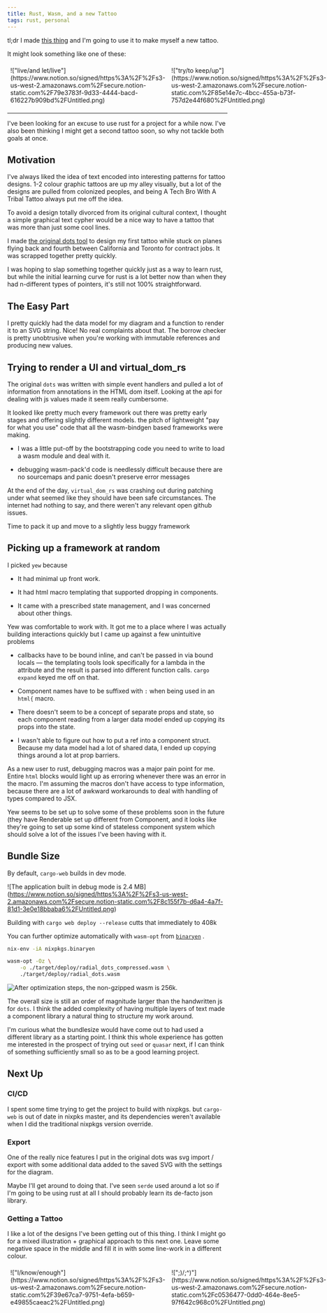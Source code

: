 ```yaml
---
title: Rust, Wasm, and a new Tattoo
tags: rust, personal
---
```


tl;dr I made [this thing](http://huang-hobbs.co/radial-dots) and I'm going to use it to make myself a new tattoo.

It might look something like one of these:

<section class="columnSplit" style="display:flex;"><section style="flex: 0.3333333333333333; padding: 0.5em">
!["live/and let/live"](https://www.notion.so/signed/https%3A%2F%2Fs3-us-west-2.amazonaws.com%2Fsecure.notion-static.com%2F79e3783f-9d33-4444-bacd-616227b909bd%2FUntitled.png)

</section>
<section style="flex: 0.3333333333333334; padding: 0.5em">
!["try/to keep/up"](https://www.notion.so/signed/https%3A%2F%2Fs3-us-west-2.amazonaws.com%2Fsecure.notion-static.com%2F85e14e7c-4bcc-455a-b73f-757d2e44f680%2FUntitled.png)

</section>
<section style="flex: 0.3333333333333333; padding: 0.5em">
!["?/aurora/borealis"](https://www.notion.so/signed/https%3A%2F%2Fs3-us-west-2.amazonaws.com%2Fsecure.notion-static.com%2Fe1d24bf2-6003-425c-baf5-aa0d1d4ce90e%2FUntitled.png)

</section></section>

---


I've been looking for an excuse to use rust for a project for a while now. I've also been thinking I might get a second tattoo soon, so why not tackle both goals at once.

## Motivation

I've always liked the idea of text encoded into interesting patterns for tattoo designs. 1-2 colour graphic tattoos are up my alley visually, but a lot of the designs are pulled from colonized peoples, and being A Tech Bro With A Tribal Tattoo always put me off the idea.

To avoid a design totally divorced from its original cultural context, I thought a simple graphical text cypher would be a nice way to have a tattoo that was more than just some cool lines.

I made [the original dots tool](http://huang-hobbs.co/dots/) to design my first tattoo while stuck on planes flying back and fourth between California and Toronto for contract jobs. It was scrapped together pretty quickly.

I was hoping to slap something together quickly just as a way to learn rust, but while the initial learning curve for rust is a lot better now than when they had n-different types of pointers, it's still not 100% straightforward.

## The Easy Part

I pretty quickly had the data model for my diagram and a function to render it to an SVG string. Nice! No real complaints about that. The borrow checker is pretty unobtrusive when you're working with immutable references and producing new values.

## Trying to render a UI and virtual_dom_rs

The original `dots` was written with simple event handlers and pulled a lot of information from annotations in the HTML dom itself. Looking at the api for dealing with js values made it seem really cumbersome.

It looked like pretty much every framework out there was pretty early stages and offering slightly different models. the pitch of lightweight "pay for what you use" code that all the wasm-bindgen based frameworks were making.

- I was a little put-off by the bootstrapping code you need to write to load a wasm module and deal with it. 


- debugging wasm-pack'd code is needlessly difficult because there are no sourcemaps and panic doesn't preserve error messages


At the end of the day, `virtual_dom_rs` was crashing out during patching under what seemed like they should have been safe circumstances. The internet had nothing to say, and there weren't any relevant open github issues.

Time to pack it up and move to a slightly less buggy framework

## Picking up a framework at random

I picked `yew` because

- It had minimal up front work.


- It had html macro templating that supported dropping in components.


- It came with a prescribed state management, and I was concerned about other things.


Yew was comfortable to work with. It got me to a place where I was actually building interactions quickly but I came up against a few unintuitive problems

- callbacks have to be bound inline, and can't be passed in via bound locals — the templating tools look specifically for a lambda in the attribute and the result is parsed into different function calls. `cargo expand` keyed me off on that.


- Component names have to be suffixed with `:` when being used in an `html{` macro. 


- There doesn't seem to be a concept of separate props and state, so each component reading from a larger data model ended up copying its props into the state.


- I wasn't able to figure out how to put a ref into a component struct. Because my data model had a lot of shared data, I ended up copying things around a lot at prop barriers.


As a new user to rust, debugging macros was a major pain point for me. Entire `html` blocks would light up as erroring whenever there was an error in the macro. I'm assuming the macros don't have access to type information, because there are a lot of awkward workarounds to deal with handling of types compared to JSX.

Yew seems to be set up to solve some of these problems soon in the future (they have Renderable set up different from Component, and it looks like they're going to set up some kind of stateless component system which should solve a lot of the issues I've been having with it.

## Bundle Size

By default, `cargo-web` builds in dev mode.

![The application built in debug mode is 2.4 MB\](https://www.notion.so/signed/https%3A%2F%2Fs3-us-west-2.amazonaws.com%2Fsecure.notion-static.com%2F8c155f7b-d6a4-4a7f-81d1-3e0e18bbaba6%2FUntitled.png)

Building with `cargo web deploy --release` cutts that immediately to 408k

You can further optimize automatically with `wasm-opt` from [`binaryen`](https://github.com/WebAssembly/binaryen) .

```Bash
nix-env -iA nixpkgs.binaryen

wasm-opt -Oz \
    -o ./target/deploy/radial_dots_compressed.wasm \
    ./target/deploy/radial_dots.wasm
```



![After optimization steps, the non-gzipped wasm is 256k.](https://www.notion.so/signed/https%3A%2F%2Fs3-us-west-2.amazonaws.com%2Fsecure.notion-static.com%2Ffd487727-c48f-484b-9071-5a8a5d448b5d%2FUntitled.png)

The overall size is still an order of magnitude larger than the handwritten js for `dots`. I think the added complexity of having multiple layers of text made a component library a natural thing to structure my work around.

I'm curious what the bundlesize would have come out to had used a different library as a starting point. I think this whole experience has gotten me interested in the prospect of trying out `seed` or `quasar` next, if I can think of something sufficiently small so as to be a good learning project.

## Next Up 

### CI/CD

I spent some time trying to get the project to build with nixpkgs. but `cargo-web` is out of date in nixpks master, and its dependencies weren't available when I did the traditional nixpkgs version override.

### Export

One of the really nice features I put in the original dots was svg import / export with some additional data added to the saved SVG with the settings for the diagram.

Maybe I'll get around to doing that. I've seen `serde` used around a lot so if I'm going to be using rust at all I should probably learn its de-facto json library.

### Getting a Tattoo

I like a lot of the designs I've been getting out of this thing. I think I might go for a mixed illustration + graphical approach to this next one. Leave some negative space in the middle and fill it in with some line-work in a different colour.

<section class="columnSplit" style="display:flex;"><section style="flex: 0.33333333333333337; padding: 0.5em">
!["I/know/enough"](https://www.notion.so/signed/https%3A%2F%2Fs3-us-west-2.amazonaws.com%2Fsecure.notion-static.com%2F39e67ca7-9751-4efa-b659-e49855caeac2%2FUntitled.png)

</section>
<section style="flex: 0.33333333333333337; padding: 0.5em">
![";)/;^)"](https://www.notion.so/signed/https%3A%2F%2Fs3-us-west-2.amazonaws.com%2Fsecure.notion-static.com%2Fc0536477-0dd0-464e-8ee5-97f642c968c0%2FUntitled.png)

</section>
<section style="flex: 0.3333333333333333; padding: 0.5em">
!["sugar/oh/honey/honey"](https://www.notion.so/signed/https%3A%2F%2Fs3-us-west-2.amazonaws.com%2Fsecure.notion-static.com%2F1fbc88d9-e465-4da0-9cd5-7eff2c788cec%2FUntitled.png)

</section></section>



